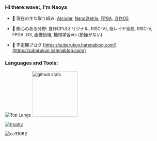 <h3>Hi there:wave:, I'm Naoya</h3>

- 🔭 現在の主な取り組み: [Atcoder](https://github.com/ce31062/atcoder), [Nand2tetris](https://github.com/ce31062/Nand2tetris),  [FPGA](https://github.com/ce31062/Arty_S7-50_programming-book), [自作OS](https://github.com/ce31062/os_from_zero)

- 🌱 関心のある分野:  自作CPU(オリジナル, RISC-V), 低レイヤ全般, RISC-V, FPGA, OS, 画像処理, 機械学習etc (節操がない)

- 📝 不定期ブログ [https://subarukun.hatenablog.com/](https://subarukun.hatenablog.com/)


<p align="left">
</p>

<h3 align="left">Languages and Tools:</h3>

 
[![Top Langs](https://github-readme-stats.vercel.app/api/top-langs/?username=ce31062&layout=compact)](https://github.com/anuraghazra/github-readme-stats)
  <img alt="github stats" height="150px" src="https://github-readme-stats.vercel.app/api?username=ce31062&count_private=true&show_icons=true&show_icons=true" />
</p>

[![trophy](https://github-profile-trophy.vercel.app/?username=ce31062&column=7)](https://github.com/ryo-ma/github-profile-trophy)

<p align="left"> <img src="https://komarev.com/ghpvc/?username=ce31062&label=Profile%20views&color=0e75b6&style=flat" alt="ce31062" /> </p>
